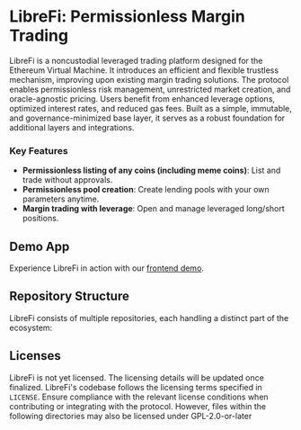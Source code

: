 # LibreFi: Permissionless Margin Trading

LibreFi is a noncustodial leveraged trading platform designed for the Ethereum Virtual Machine. It introduces an efficient and flexible trustless mechanism, improving upon existing margin trading solutions. The protocol enables permissionless risk management, unrestricted market creation, and oracle-agnostic pricing. Users benefit from enhanced leverage options, optimized interest rates, and reduced gas fees. Built as a simple, immutable, and governance-minimized base layer, it serves as a robust foundation for additional layers and integrations.

### Key Features

- **Permissionless listing of any coins (including meme coins)**: List and trade without approvals.
- **Permissionless pool creation**: Create lending pools with your own parameters anytime.
- **Margin trading with leverage**: Open and manage leveraged long/short positions.

## Demo App

Experience LibreFi in action with our [frontend demo]().

## Repository Structure

LibreFi consists of multiple repositories, each handling a distinct part of the ecosystem:

## Licenses

LibreFi is not yet licensed. The licensing details will be updated once finalized. LibreFi's codebase follows the licensing terms specified in `LICENSE`. Ensure compliance with the relevant license conditions when contributing or integrating with the protocol. However, files within the following directories may also be licensed under GPL-2.0-or-later